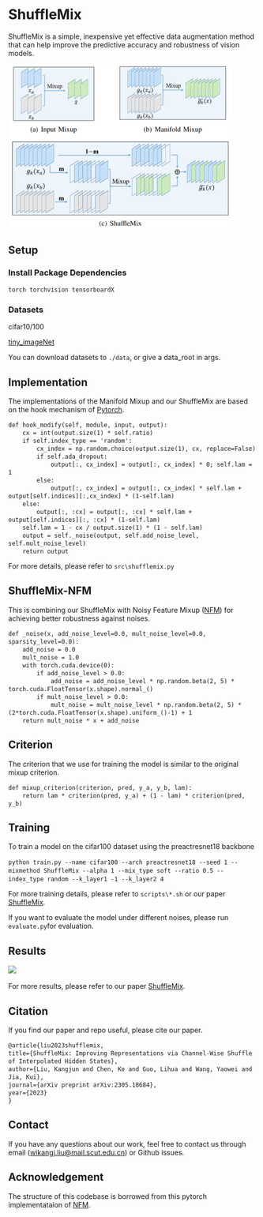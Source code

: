 # ShuffleMix

ShuffleMix is a simple, inexpensive yet effective data augmentation method that can help improve the predictive accuracy
and robustness of vision models. 

<img src="misc/figure1.png" style="width:12cm">

## Setup
### Install Package Dependencies
```
torch torchvision tensorboardX
```

### Datasets
cifar10/100

[tiny_imageNet](http://cs231n.stanford.edu/tiny-imagenet-200.zip)

You can download datasets to `./data`, or give a data_root in args.

## Implementation
The implementations of the Manifold Mixup and our ShuffleMix are based on the hook mechanism of [Pytorch](https://pytorch.org/).
```
def hook_modify(self, module, input, output):
    cx = int(output.size(1) * self.ratio)
    if self.index_type == 'random':
        cx_index = np.random.choice(output.size(1), cx, replace=False)
        if self.ada_dropout:
            output[:, cx_index] = output[:, cx_index] * 0; self.lam = 1
        else:
            output[:, cx_index] = output[:, cx_index] * self.lam + output[self.indices][:,cx_index] * (1-self.lam)
    else:
        output[:, :cx] = output[:, :cx] * self.lam + output[self.indices][:, :cx] * (1-self.lam)
    self.lam = 1 - cx / output.size(1) * (1 - self.lam)
    output = self._noise(output, self.add_noise_level, self.mult_noise_level)
    return output
```
For more details, please refer to ```src\shufflemix.py ``` 
## ShuffleMix-NFM
This is combining our ShuffleMix with Noisy Feature Mixup ([NFM](https://arxiv.org/abs/2110.02180)) for achieving better robustness against noises.
```
def _noise(x, add_noise_level=0.0, mult_noise_level=0.0, sparsity_level=0.0):
    add_noise = 0.0
    mult_noise = 1.0
    with torch.cuda.device(0):
        if add_noise_level > 0.0:
            add_noise = add_noise_level * np.random.beta(2, 5) * torch.cuda.FloatTensor(x.shape).normal_()
        if mult_noise_level > 0.0:
            mult_noise = mult_noise_level * np.random.beta(2, 5) * (2*torch.cuda.FloatTensor(x.shape).uniform_()-1) + 1 
    return mult_noise * x + add_noise
```

## Criterion
The criterion that we use for training the model is similar to the original mixup criterion.

```
def mixup_criterion(criterion, pred, y_a, y_b, lam):
    return lam * criterion(pred, y_a) + (1 - lam) * criterion(pred, y_b)
```
## Training
To train a model on the cifar100 dataset using the preactresnet18 backbone

```python train.py --name cifar100 --arch preactresnet18 --seed 1 --mixmethod ShuffleMix --alpha 1 --mix_type soft --ratio 0.5 --index_type random --k_layer1 -1 --k_layer2 4```

For more training details, please refer to ```scripts\*.sh``` or our paper [ShuffleMix](https://arxiv.org/pdf/2305.18684v1.pdf).

If you want to evaluate the model under different noises, please run ```evaluate.py```for evaluation.

## Results
<img src="misc/figure2.png" style="width:12cm">

For more results, please refer to our paper [ShuffleMix](https://arxiv.org/pdf/2305.18684v1.pdf).

## Citation
If you find our paper and repo useful, please cite our paper.
```commandline
@article{liu2023shufflemix,
title={ShuffleMix: Improving Representations via Channel-Wise Shuffle of Interpolated Hidden States},
author={Liu, Kangjun and Chen, Ke and Guo, Lihua and Wang, Yaowei and Jia, Kui},
journal={arXiv preprint arXiv:2305.18684},
year={2023}
}
```
## Contact
If you have any questions about our work, feel free to contact us through email (wikangj.liu@mail.scut.edu.cn) or Github issues.

## Acknowledgement
The structure of this codebase is borrowed from this pytorch implementataion of [NFM](https://github.com/erichson/NFM).